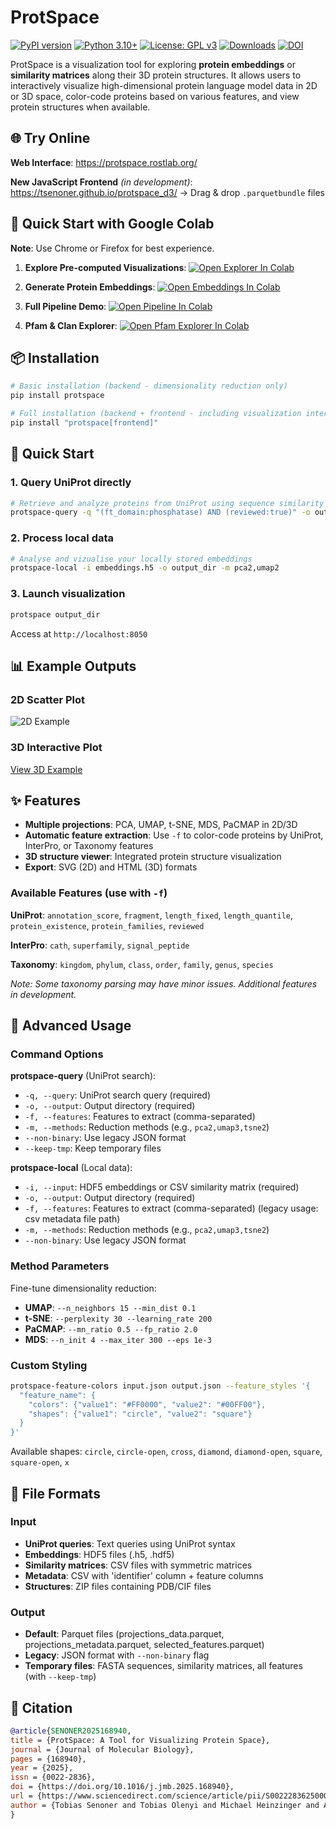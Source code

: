# ProtSpace

[![PyPI version](https://badge.fury.io/py/protspace.svg)](https://badge.fury.io/py/protspace)
[![Python 3.10+](https://img.shields.io/badge/python-3.10+-blue.svg)](https://www.python.org/downloads/)
[![License: GPL v3](https://img.shields.io/badge/License-GPLv3-blue.svg)](https://www.gnu.org/licenses/gpl-3.0)
[![Downloads](https://pepy.tech/badge/protspace)](https://pepy.tech/project/protspace)
[![DOI](https://img.shields.io/badge/DOI-10.1016%2Fj.jmb.2025.168940-blue)](https://doi.org/10.1016/j.jmb.2025.168940)

ProtSpace is a visualization tool for exploring **protein embeddings** or **similarity matrices** along their 3D protein structures. It allows users to interactively visualize high-dimensional protein language model data in 2D or 3D space, color-code proteins based on various features, and view protein structures when available.

## 🌐 Try Online

**Web Interface**: https://protspace.rostlab.org/

**New JavaScript Frontend** _(in development)_: https://tsenoner.github.io/protspace_d3/ -> Drag & drop `.parquetbundle` files

## 🚀 Quick Start with Google Colab

**Note**: Use Chrome or Firefox for best experience.

1. **Explore Pre-computed Visualizations**: [![Open Explorer In Colab](https://colab.research.google.com/assets/colab-badge.svg)](https://colab.research.google.com/github/tsenoner/protspace/blob/main/examples/notebook/Explore_ProtSpace.ipynb)

2. **Generate Protein Embeddings**: [![Open Embeddings In Colab](https://colab.research.google.com/assets/colab-badge.svg)](https://colab.research.google.com/github/tsenoner/protspace/blob/main/examples/notebook/ClickThrough_GenerateEmbeddings.ipynb)

3. **Full Pipeline Demo**: [![Open Pipeline In Colab](https://colab.research.google.com/assets/colab-badge.svg)](https://colab.research.google.com/github/tsenoner/protspace/blob/main/examples/notebook/Run_ProtSpace.ipynb)

4. **Pfam & Clan Explorer**: [![Open Pfam Explorer In Colab](https://colab.research.google.com/assets/colab-badge.svg)](https://colab.research.google.com/github/tsenoner/protspace/blob/main/examples/notebook/PfamExplorer_ProtSpace.ipynb)

## 📦 Installation

```bash
# Basic installation (backend - dimensionality reduction only)
pip install protspace

# Full installation (backend + frontend - including visualization interface)
pip install "protspace[frontend]"
```

## 🎯 Quick Start

### 1. Query UniProt directly

```bash
# Retrieve and analyze proteins from UniProt using sequence similarity (mmmseqs2)
protspace-query -q "(ft_domain:phosphatase) AND (reviewed:true)" -o output_dir -m pca2,pca3,umap2 -f "protein_families,fragment,kingdom,superfamily" --n_neighbors 30 --min_dist 0.4
```

### 2. Process local data

```bash
# Analyse and vizualise your locally stored embeddings
protspace-local -i embeddings.h5 -o output_dir -m pca2,umap2
```

### 3. Launch visualization

```bash
protspace output_dir
```

Access at `http://localhost:8050`

## 📊 Example Outputs

### 2D Scatter Plot

![2D Example](https://tsenoner.github.io/protspace/examples/out/toxins/protein_category_umap.svg)

### 3D Interactive Plot

[View 3D Example](https://tsenoner.github.io/protspace/examples/out/3FTx/UMAP3_major_group.html)

## ✨ Features

- **Multiple projections**: PCA, UMAP, t-SNE, MDS, PaCMAP in 2D/3D
- **Automatic feature extraction**: Use `-f` to color-code proteins by UniProt, InterPro, or Taxonomy features
- **3D structure viewer**: Integrated protein structure visualization
- **Export**: SVG (2D) and HTML (3D) formats

### Available Features (use with `-f`)

**UniProt**: `annotation_score`, `fragment`, `length_fixed`, `length_quantile`, `protein_existence`, `protein_families`, `reviewed`

**InterPro**: `cath`, `superfamily`, `signal_peptide`

**Taxonomy**: `kingdom`, `phylum`, `class`, `order`, `family`, `genus`, `species`

_Note: Some taxonomy parsing may have minor issues. Additional features in development._

## 🔧 Advanced Usage

### Command Options

**protspace-query** (UniProt search):

- `-q, --query`: UniProt search query (required)
- `-o, --output`: Output directory (required)
- `-f, --features`: Features to extract (comma-separated)
- `-m, --methods`: Reduction methods (e.g., `pca2,umap3,tsne2`)
- `--non-binary`: Use legacy JSON format
- `--keep-tmp`: Keep temporary files

**protspace-local** (Local data):

- `-i, --input`: HDF5 embeddings or CSV similarity matrix (required)
- `-o, --output`: Output directory (required)
- `-f, --features`: Features to extract (comma-separated) (legacy usage: csv metadata file path)
- `-m, --methods`: Reduction methods (e.g., `pca2,umap3,tsne2`)
- `--non-binary`: Use legacy JSON format

### Method Parameters

Fine-tune dimensionality reduction:

- **UMAP**: `--n_neighbors 15 --min_dist 0.1`
- **t-SNE**: `--perplexity 30 --learning_rate 200`
- **PaCMAP**: `--mn_ratio 0.5 --fp_ratio 2.0`
- **MDS**: `--n_init 4 --max_iter 300 --eps 1e-3`

### Custom Styling

```bash
protspace-feature-colors input.json output.json --feature_styles '{
  "feature_name": {
    "colors": {"value1": "#FF0000", "value2": "#00FF00"},
    "shapes": {"value1": "circle", "value2": "square"}
  }
}'
```

Available shapes: `circle`, `circle-open`, `cross`, `diamond`, `diamond-open`, `square`, `square-open`, `x`

## 📁 File Formats

### Input

- **UniProt queries**: Text queries using UniProt syntax
- **Embeddings**: HDF5 files (.h5, .hdf5)
- **Similarity matrices**: CSV files with symmetric matrices
- **Metadata**: CSV with 'identifier' column + feature columns
- **Structures**: ZIP files containing PDB/CIF files

### Output

- **Default**: Parquet files (projections_data.parquet, projections_metadata.parquet, selected_features.parquet)
- **Legacy**: JSON format with `--non-binary` flag
- **Temporary files**: FASTA sequences, similarity matrices, all features (with `--keep-tmp`)

## 📝 Citation

```bibtex
@article{SENONER2025168940,
title = {ProtSpace: A Tool for Visualizing Protein Space},
journal = {Journal of Molecular Biology},
pages = {168940},
year = {2025},
issn = {0022-2836},
doi = {https://doi.org/10.1016/j.jmb.2025.168940},
url = {https://www.sciencedirect.com/science/article/pii/S0022283625000063},
author = {Tobias Senoner and Tobias Olenyi and Michael Heinzinger and Anton Spannagl and George Bouras and Burkhard Rost and Ivan Koludarov}
}
```
